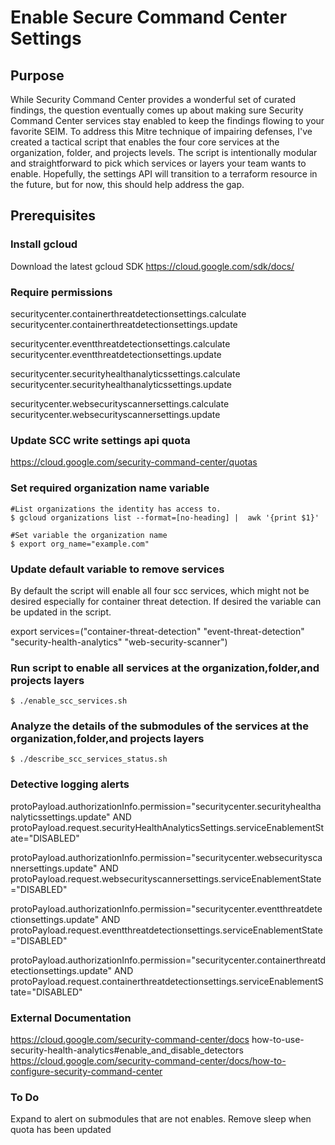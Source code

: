 # Enable Secure Command Center Settings 

## Purpose
While Security Command Center provides a wonderful set of curated findings, the question eventually comes up about making sure Security Command Center services stay enabled to keep the findings flowing to your favorite SEIM. To address this Mitre technique of impairing defenses, I've created a tactical script that enables the four core services at the organization, folder, and projects levels. The script is intentionally modular and straightforward to pick which services or layers your team wants to enable. Hopefully, the settings API will transition to a terraform resource in the future, but for now, this should help address the gap.

## Prerequisites

### Install gcloud
Download the latest gcloud SDK
https://cloud.google.com/sdk/docs/

### Require permissions 
securitycenter.containerthreatdetectionsettings.calculate
securitycenter.containerthreatdetectionsettings.update

securitycenter.eventthreatdetectionsettings.calculate
securitycenter.eventthreatdetectionsettings.update

securitycenter.securityhealthanalyticssettings.calculate
securitycenter.securityhealthanalyticssettings.update

securitycenter.websecurityscannersettings.calculate
securitycenter.websecurityscannersettings.update

### Update SCC write settings api quota
https://cloud.google.com/security-command-center/quotas

###  Set required organization name variable 
```
#List organizations the identity has access to. 
$ gcloud organizations list --format=[no-heading] |  awk '{print $1}'

#Set variable the organization name
$ export org_name="example.com"
```
### Update default variable to remove services
By default the script will enable all four scc services, which might not be desired especially for container threat detection. If desired the variable can be updated in the script.

export services=("container-threat-detection" "event-threat-detection" "security-health-analytics" "web-security-scanner")

### Run script to enable all services at the organization,folder,and projects layers
```
$ ./enable_scc_services.sh 

```
### Analyze the details of the submodules of the services at the organization,folder,and projects layers
```
$ ./describe_scc_services_status.sh 

```

### Detective logging alerts
protoPayload.authorizationInfo.permission="securitycenter.securityhealthanalyticssettings.update" AND protoPayload.request.securityHealthAnalyticsSettings.serviceEnablementState="DISABLED"

protoPayload.authorizationInfo.permission="securitycenter.websecurityscannersettings.update" AND protoPayload.request.websecurityscannersettings.serviceEnablementState="DISABLED"

protoPayload.authorizationInfo.permission="securitycenter.eventthreatdetectionsettings.update" AND protoPayload.request.eventthreatdetectionsettings.serviceEnablementState="DISABLED"

protoPayload.authorizationInfo.permission="securitycenter.containerthreatdetectionsettings.update" AND protoPayload.request.containerthreatdetectionsettings.serviceEnablementState="DISABLED"

### External Documentation
https://cloud.google.com/security-command-center/docs how-to-use-security-health-analytics#enable_and_disable_detectors
https://cloud.google.com/security-command-center/docs/how-to-configure-security-command-center

### To Do
Expand to alert on submodules that are not enables. 
Remove sleep when quota has been updated